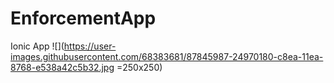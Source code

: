 # EnforcementApp
Ionic App
![](https://user-images.githubusercontent.com/68383681/87845987-24970180-c8ea-11ea-8768-e538a42c5b32.jpg =250x250)
